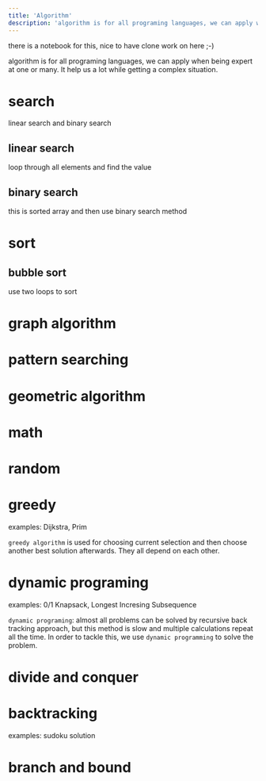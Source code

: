 ```yaml
---
title: 'Algorithm'
description: 'algorithm is for all programing languages, we can apply when being expert at one or many. It help us a lot while getting a complex situation.'
---
```


there is a notebook for this, nice to have clone work on here ;-)

algorithm is for all programing languages, we can apply when being expert at one or many. It help us a lot while getting a complex situation.

# search

linear search and binary search

## linear search

loop through all elements and find the value


## binary search

this is sorted array and then use binary search method

# sort

## bubble sort

use two loops to sort


# graph algorithm


# pattern searching


# geometric algorithm


# math


# random


# greedy

examples: Dijkstra, Prim

`greedy algorithm` is used for choosing current selection and then choose another best solution afterwards. They all depend on each other.


# dynamic programing

examples: 0/1 Knapsack, Longest Incresing Subsequence

`dynamic programing`: almost all problems can be solved by recursive back tracking approach, but this method is slow and multiple calculations repeat all the time. In order to tackle this, we use `dynamic programming` to solve the problem.



# divide and conquer


# backtracking

examples: sudoku solution


# branch and bound

